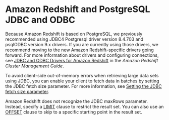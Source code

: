 # Amazon Redshift and PostgreSQL JDBC and ODBC<a name="c_redshift-postgres-jdbc"></a>

 Because Amazon Redshift is based on PostgreSQL, we previously recommended using JDBC4 Postgresql driver version 8\.4\.703 and psqlODBC version 9\.x drivers\. If you are currently using those drivers, we recommend moving to the new Amazon Redshift–specific drivers going forward\. For more information about drivers and configuring connections, see [JDBC and ODBC Drivers for Amazon Redshift](https://docs.aws.amazon.com/redshift/latest/mgmt/configuring-connections.html#connecting-drivers) in the *Amazon Redshift Cluster Management Guide*\.

To avoid client\-side out\-of\-memory errors when retrieving large data sets using JDBC, you can enable your client to fetch data in batches by setting the JDBC fetch size parameter\. For more information, see [Setting the JDBC fetch size parameter](queries-troubleshooting.md#set-the-JDBC-fetch-size-parameter)\.

Amazon Redshift does not recognize the JDBC maxRows parameter\. Instead, specify a [LIMIT](r_ORDER_BY_clause.md#order-by-clause-limit) clause to restrict the result set\. You can also use an [OFFSET](r_ORDER_BY_clause.md#order-by-clause-offset) clause to skip to a specific starting point in the result set\.